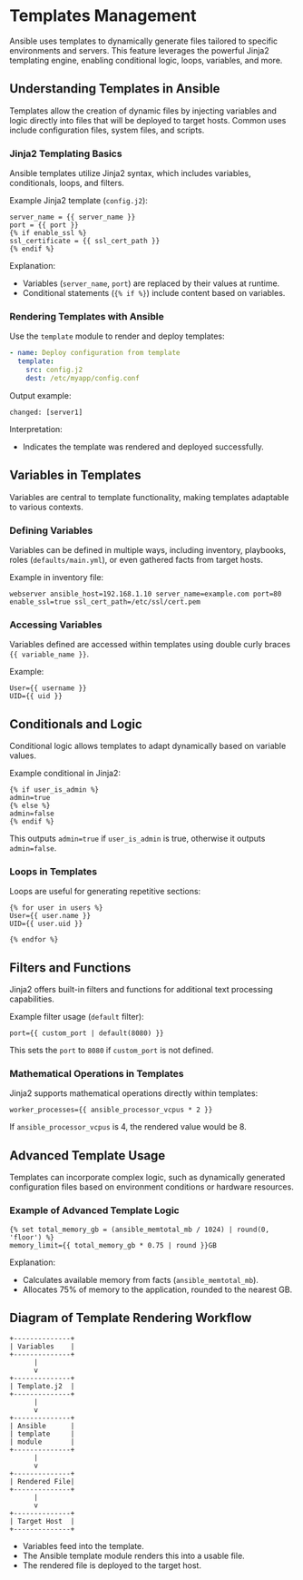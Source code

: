 # Templates Management

Ansible uses templates to dynamically generate files tailored to specific environments and servers. This feature leverages the powerful Jinja2 templating engine, enabling conditional logic, loops, variables, and more.

## Understanding Templates in Ansible

Templates allow the creation of dynamic files by injecting variables and logic directly into files that will be deployed to target hosts. Common uses include configuration files, system files, and scripts.

### Jinja2 Templating Basics

Ansible templates utilize Jinja2 syntax, which includes variables, conditionals, loops, and filters.

Example Jinja2 template (`config.j2`):

```jinja2
server_name = {{ server_name }}
port = {{ port }}
{% if enable_ssl %}
ssl_certificate = {{ ssl_cert_path }}
{% endif %}
```

Explanation:
- Variables (`server_name`, `port`) are replaced by their values at runtime.
- Conditional statements (`{% if %}`) include content based on variables.

### Rendering Templates with Ansible

Use the `template` module to render and deploy templates:

```yaml
- name: Deploy configuration from template
  template:
    src: config.j2
    dest: /etc/myapp/config.conf
```

Output example:
```
changed: [server1]
```
Interpretation:
- Indicates the template was rendered and deployed successfully.

## Variables in Templates

Variables are central to template functionality, making templates adaptable to various contexts.

### Defining Variables

Variables can be defined in multiple ways, including inventory, playbooks, roles (`defaults/main.yml`), or even gathered facts from target hosts.

Example in inventory file:

```
webserver ansible_host=192.168.1.10 server_name=example.com port=80 enable_ssl=true ssl_cert_path=/etc/ssl/cert.pem
```

### Accessing Variables

Variables defined are accessed within templates using double curly braces `{{ variable_name }}`.

Example:

```jinja2
User={{ username }}
UID={{ uid }}
```

## Conditionals and Logic

Conditional logic allows templates to adapt dynamically based on variable values.

Example conditional in Jinja2:

```jinja2
{% if user_is_admin %}
admin=true
{% else %}
admin=false
{% endif %}
```

This outputs `admin=true` if `user_is_admin` is true, otherwise it outputs `admin=false`.

### Loops in Templates

Loops are useful for generating repetitive sections:

```jinja2
{% for user in users %}
User={{ user.name }}
UID={{ user.uid }}

{% endfor %}
```

## Filters and Functions

Jinja2 offers built-in filters and functions for additional text processing capabilities.

Example filter usage (`default` filter):

```jinja2
port={{ custom_port | default(8080) }}
```

This sets the `port` to `8080` if `custom_port` is not defined.

### Mathematical Operations in Templates

Jinja2 supports mathematical operations directly within templates:

```jinja2
worker_processes={{ ansible_processor_vcpus * 2 }}
```

If `ansible_processor_vcpus` is 4, the rendered value would be 8.

## Advanced Template Usage

Templates can incorporate complex logic, such as dynamically generated configuration files based on environment conditions or hardware resources.

### Example of Advanced Template Logic

```jinja2
{% set total_memory_gb = (ansible_memtotal_mb / 1024) | round(0, 'floor') %}
memory_limit={{ total_memory_gb * 0.75 | round }}GB
```

Explanation:
- Calculates available memory from facts (`ansible_memtotal_mb`).
- Allocates 75% of memory to the application, rounded to the nearest GB.

## Diagram of Template Rendering Workflow

```
+--------------+
| Variables    |
+--------------+
      |
      v
+--------------+
| Template.j2  |
+--------------+
      |
      v
+--------------+
| Ansible      |
| template     |
| module       |
+--------------+
      |
      v
+--------------+
| Rendered File|
+--------------+
      |
      v
+--------------+
| Target Host  |
+--------------+
```

- Variables feed into the template.
- The Ansible template module renders this into a usable file.
- The rendered file is deployed to the target host.
